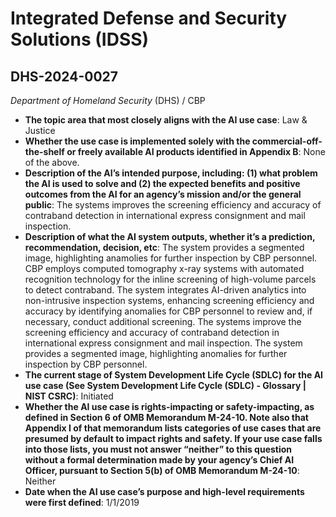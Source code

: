 # Integrated Defense and Security Solutions (IDSS)
## DHS-2024-0027
_Department of Homeland Security_ (DHS) / CBP


+ **The topic area that most closely aligns with the AI use case**: Law & Justice
+ **Whether the use case is implemented solely with the commercial-off-the-shelf or freely available AI products identified in Appendix B**: None of the above.
+ **Description of the AI’s intended purpose, including: (1) what problem the AI is used to solve and (2) the expected benefits and positive outcomes from the AI for an agency’s mission and/or the general public**: The systems improves the screening efficiency and accuracy of contraband detection in international express consignment and mail inspection.
+ **Description of what the AI system outputs, whether it’s a prediction, recommendation, decision, etc**: The system provides a segmented image, highlighting anamolies for further inspection by CBP personnel.
CBP employs computed tomography x-ray systems with automated recognition technology for the inline screening of high-volume parcels to detect contraband. The system integrates AI-driven analytics into non-intrusive inspection systems, enhancing screening efficiency and accuracy by identifying anomalies for CBP personnel to review and, if necessary, conduct additional screening. The systems improve the screening efficiency and accuracy of contraband detection in international express consignment and mail inspection. The system provides a segmented image, highlighting anomalies for further inspection by CBP personnel. 
+ **The current stage of System Development Life Cycle (SDLC) for the AI use case (See System Development Life Cycle (SDLC) - Glossary | NIST CSRC)**: Initiated
+ **Whether the AI use case is rights-impacting or safety-impacting, as defined in Section 6 of OMB Memorandum M-24-10. Note also that Appendix I of that memorandum lists categories of use cases that are presumed by default to impact rights and safety. If your use case falls into those lists, you must not answer “neither” to this question without a formal determination made by your agency’s Chief AI Officer, pursuant to Section 5(b) of OMB Memorandum M-24-10**: Neither
+ **Date when the AI use case’s purpose and high-level requirements were first defined**: 1/1/2019
